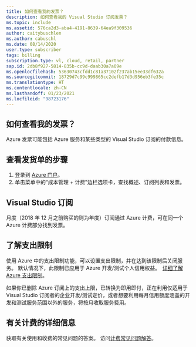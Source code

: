 ```yaml
---
title: 如何查看我的发票？
description: 如何查看我的 Visual Studio 订阅发票？
ms.topic: include
ms.assetid: 576ca2d3-aba4-4191-8639-64ea9f309536
author: caitybuschlen
ms.author: cabuschl
ms.date: 08/14/2020
user.type: subscriber
tags: billing
subscription.type: vl, cloud, retail, partner
sap.id: 2db8f927-5814-835b-cc9d-daab30a7a09e
ms.openlocfilehash: 53630743cfdd1c81a37102f237ab15ee33df632a
ms.sourcegitcommit: 18729d7c99c999865cc2defb17d3d956eb3fe35c
ms.translationtype: HT
ms.contentlocale: zh-CN
ms.lasthandoff: 01/23/2021
ms.locfileid: "98723176"
---
```

## <a name="how-do-i-view-my-invoice"></a>如何查看我的发票？

Azure 发票可能包括 Azure 服务和某些类型的 Visual Studio 订阅的付款信息。

## <a name="to-view-your-invoice"></a>查看发货单的步骤
1. 登录到 [Azure 门户](https://portal.azure.com)。  
2. 单击菜单中的“成本管理 + 计费”边栏选项卡，查找概述、订阅列表和发票。  

## <a name="visual-studio-subscriptions"></a>Visual Studio 订阅 

月度（2018 年 12 月之前购买的则为年度）订阅通过 Azure 计费，可在同一个 Azure 计费部分找到发票。  

## <a name="understanding-spending-limit"></a>了解支出限制 
使用 Azure 中的支出限制功能，可以设置支出限制，并在达到该限制后关闭服务。 默认情况下，此限制已应用于 Azure 开发/测试个人信用权益。  [详细了解 Azure 支出限制](https://docs.microsoft.com/azure/cost-management-billing/manage/spending-limit)。 

如果你已删除 Azure 订阅上的支出上限，已转换为即用即付，正在利用仅适用于 Visual Studio 订阅者的企业开发/测试定价，或者想要利用每月信用额度涵盖的开发和测试服务范围以外的服务，将按月收取服务费用。  

## <a name="more-information-about-billing"></a>有关计费的详细信息
获取有关使用和收费的常见问题的答案。 访问[计费常见问题解答](https://docs.microsoft.com/azure/cost-management-billing/manage/getting-started)。 
